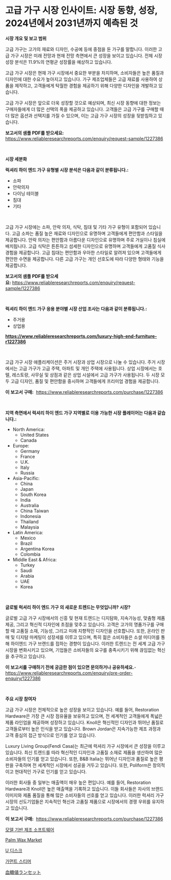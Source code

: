 <p><h1>고급 가구 시장 인사이트: 시장 동향, 성장, 2024년에서 2031년까지 예측된 것</h1></p><p><strong>시장 개요 및 보고 범위</strong></p>
<p><p>고급 가구는 고가의 재료와 디자인, 수공예 등에 중점을 둔 가구를 말합니다. 이러한 고급 가구 시장은 미래 전망과 현재 전망 측면에서 큰 성장을 보이고 있습니다. 전체 시장 성장 분석은 11.9%의 연평균 성장률을 예상하고 있습니다. </p><p>고급 가구 시장은 현재 가구 시장에서 중요한 부분을 차지하며, 소비자들은 높은 품질과 디자인에 대한 수요가 높아지고 있습니다. 가구 제조업체들은 고급 재료를 사용하여 상품을 제작하고, 고객들에게 탁월한 경험을 제공하기 위해 다양한 디자인을 개발하고 있습니다.</p><p>고급 가구 시장은 앞으로 더욱 성장할 것으로 예상되며, 최신 시장 동향에 대한 정보는 구매자들에게 더 많은 선택의 폭을 제공하고 있습니다. 고객들은 고급 가구를 구매할 때 더 많은 옵션과 선택지를 가질 수 있으며, 이는 고급 가구 시장의 성장을 뒷받침하고 있습니다.</p></p>
<p><strong>보고서의 샘플 PDF를 받으세요:</strong> <a href="https://www.reliableresearchreports.com/enquiry/request-sample/1227386">https://www.reliableresearchreports.com/enquiry/request-sample/1227386</a></p>
<p>&nbsp;</p>
<p><strong>시장 세분화</strong></p>
<p><strong>럭셔리 하이 엔드 가구 유형별 시장 분석은 다음과 같이 분류됩니다.:</strong></p>
<p><ul><li>소파</li><li>안락의자</li><li>다이닝 테이블</li><li>침대</li><li>기타</li></ul></p>
<p>&nbsp;</p>
<p><p>고급 가구 시장에는 소파, 안락 의자, 식탁, 침대 및 기타 가구 유형이 포함되어 있습니다. 고급 소파는 품질 높은 재료와 디자인으로 유명하며 고객들에게 편안함과 스타일을 제공합니다. 안락 의자는 편안함과 아름다운 디자인으로 유명하며 주로 거실이나 침실에 배치됩니다. 고급 식탁은 튼튼하고 섬세한 디자인으로 유명하며 고객들에게 고품질 식사 경험을 제공합니다. 고급 침대는 편안함과 우아한 스타일로 알려져 있으며 고객들에게 편안한 수면을 제공합니다. 다른 고급 가구는 개인 선호도에 따라 다양한 형태와 기능을 제공합니다.</p></p>
<p><strong>보고서의 샘플 PDF를 받으세요:</strong>&nbsp;<a href="https://www.reliableresearchreports.com/enquiry/request-sample/1227386">https://www.reliableresearchreports.com/enquiry/request-sample/1227386</a></p>
<p>&nbsp;</p>
<p><strong> 럭셔리 하이 엔드 가구 응용 분야별 시장 산업 조사는 다음과 같이 분류됩니다.:</strong></p>
<p><ul><li>주거용</li><li>상업용</li></ul></p>
<p><strong><a href="https://www.reliableresearchreports.com/luxury-high-end-furniture-r1227386">https://www.reliableresearchreports.com/luxury-high-end-furniture-r1227386</a></strong></p>
<p>&nbsp;</p>
<p><p>고급 가구 시장 애플리케이션은 주거 시장과 상업 시장으로 나눌 수 있습니다. 주거 시장에서는 고급 가구가 고급 주택, 아파트 및 개인 주택에 사용됩니다. 상업 시장에서는 호텔, 레스토랑, 사무실 및 상점과 같은 상업 시설에서 고급 가구가 사용됩니다. 두 시장 모두 고급 디자인, 품질 및 편안함을 중시하며 고객들에게 프리미엄 경험을 제공합니다.</p></p>
<p><strong>이 보고서 구매:</strong>&nbsp; <a href="https://www.reliableresearchreports.com/purchase/1227386">https://www.reliableresearchreports.com/purchase/1227386</a></p>
<p>&nbsp;</p>
<p><strong>지역 측면에서 럭셔리 하이 엔드 가구 지역별로 이용 가능한 시장 플레이어는 다음과 같습니다.:</strong></p>
<p><ul>
    <li>
        North America:
        <ul>
            <li>United States</li>
            <li>Canada</li>
        </ul>
    </li>
    <li>
        Europe:
        <ul>
            <li>Germany</li>
            <li>France</li>
            <li>U.K.</li>
            <li>Italy</li>
            <li>Russia</li>
        </ul>
    </li>
    <li>
        Asia-Pacific:
        <ul>
            <li>China</li>
            <li>Japan</li>
            <li>South Korea</li>
            <li>India</li>
            <li>Australia</li>
            <li>China Taiwan</li>
            <li>Indonesia</li>
            <li>Thailand</li>
            <li>Malaysia</li>
        </ul>
    </li>
    <li>
        Latin America:
        <ul>
            <li>Mexico</li>
            <li>Brazil</li>
            <li>Argentina Korea</li>
            <li>Colombia</li>
        </ul>
    </li>
    <li>
        Middle East & Africa:
        <ul>
            <li>Turkey</li>
            <li>Saudi</li>
            <li>Arabia</li>
            <li>UAE</li>
            <li>Korea</li>
        </ul>
    </li>
    </ul></p>
<p>&nbsp;</p>
<p><strong>글로벌 럭셔리 하이 엔드 가구 의 새로운 트렌드는 무엇입니까? 시장?</strong></p>
<p><p>글로벌 고급 가구 시장에서의 신흥 및 현재 트렌드는 디지턈화, 지속가능성, 맞춤형 제품 제공, 그리고 혁신적 디자인에 초점을 맞추고 있습니다. 고객은 고가의 명품가구를 구매할 때 고품질 소재, 기능성, 그리고 미래 지향적인 디자인을 선호합니다. 또한, 온라인 판매 및 디지턈 마케팅이 성장세를 이루고 있으며, 특히 젊은 소비자들은 소셜 미디어를 통해 하이엔드 가구 브랜드를 접하는 경향이 있습니다. 이러한 트렌드는 전 세계 고급 가구 시장을 변화시키고 있으며, 기업들은 소비자들의 요구를 충족시키기 위해 끊임없는 혁신을 추구하고 있습니다.</p></p>
<p><strong>이 보고서를 구매하기 전에 궁금한 점이 있으면 문의하거나 공유하세요.</strong>- <a href="https://www.reliableresearchreports.com/enquiry/pre-order-enquiry/1227386">https://www.reliableresearchreports.com/enquiry/pre-order-enquiry/1227386</a></p>
<p>&nbsp;</p>
<p><strong>주요 시장 참여자</strong></p>
<p><p>고급 가구 시장은 전체적으로 높은 성장을 보이고 있습니다. 예를 들어, Restoration Hardware은 가장 큰 시장 점유율을 보유하고 있으며, 전 세계적인 고객들에게 폭넓은 제품 라인업을 제공하며 성장하고 있습니다. Knoll은 혁신적인 디자인과 뛰어난 품질로 고객들로부터 높은 인식을 받고 있습니다. Brown Jordan은 지속가능한 제조 과정과 고객 중심의 접근 방식으로 인기를 얻고 있습니다.</p><p>Luxury Living Group(Fendi Casa)는 최근에 럭셔리 가구 시장에서 큰 성장을 이루고 있습니다. 최신 트렌드를 따라 혁신적인 디자인과 고품질 소재로 제품을 생산하여 많은 소비자들의 인기를 얻고 있습니다. 또한, B&B Italia는 뛰어난 디자인과 품질로 높은 평판을 구축하며 전 세계적인 시장에서 성공을 거두고 있습니다. 또한, Poliform은 창의적이고 현대적인 가구로 인기를 얻고 있습니다.</p><p>이러한 회사들 중 일부는 매출액이 매우 높은 편입니다. 예를 들어, Restoration Hardware과 Knoll은 높은 매출액을 기록하고 있습니다. 이들 회사들은 자사의 브랜드 이미지와 제품 품질을 통해 많은 소비자들의 선호를 얻고 있습니다. 이러한 럭셔리 가구 시장의 선도기업들은 지속적인 혁신과 고품질 제품으로 시장에서의 경쟁 우위를 유지하고 있습니다.</p></p>
<p><strong>이 보고서 구매:</strong>&nbsp;&nbsp;<a href="https://www.reliableresearchreports.com/purchase/1227386">https://www.reliableresearchreports.com/purchase/1227386</a></p>
<p><p><a href="https://github.com/sougarounis/Market-Research-Report-List-3/blob/main/254697029673.md">모델 기반 제조 소프트웨어</a></p><p><a href="https://issuu.com/reportprime-2/docs/palm-wax-market-size-2030.pptx">Palm Wax Market</a></p><p><a href="https://medium.com/@emmettsaynford43546/u-%EB%94%94%EC%8A%A4%ED%81%AC-%EC%8B%9C%EC%9E%A5-2031%EB%85%84%EA%B9%8C%EC%A7%80%EC%9D%98-%EB%8F%99%ED%96%A5-%EC%98%88%EC%B8%A1-%EB%B0%8F-%EA%B2%BD%EC%9F%81-%EB%B6%84%EC%84%9D-f968e79abf1c">U 디스크</a></p><p><a href="https://medium.com/@cierrahayes645/2024%EB%85%84%EB%B6%80%ED%84%B0-2031%EB%85%84%EA%B9%8C%EC%A7%80%EC%9D%98-%EA%B8%B0%EA%B0%84%EC%97%90-%EB%8C%80%ED%95%9C-%EC%9D%98%EB%A5%98-%EC%8A%A4%ED%8C%80%EB%8B%A4%EB%A6%AC-%EC%8B%9C%EC%9E%A5-%EB%B6%84%EC%84%9D-%EB%B0%8F-%EA%B7%9C%EB%AA%A8-%EC%98%88%EC%B8%A1-6887a496ed98">가먼트 스티머</a></p><p><a href="https://medium.com/@jacksonwiza1924/%E8%A1%80%E7%B3%96%E3%83%A9%E3%83%B3%E3%82%BB%E3%83%83%E3%83%88%E5%B8%82%E5%A0%B4%E3%81%AE%E3%83%88%E3%83%AC%E3%83%B3%E3%83%89%E3%81%A8%E5%B8%82%E5%A0%B4%E5%88%86%E6%9E%90%E3%81%AF-2024%E5%B9%B4%E3%81%8B%E3%82%892031%E5%B9%B4%E3%81%BE%E3%81%A7%E3%81%AE%E4%BA%88%E6%B8%AC%E3%81%95%E3%82%8C%E3%81%A6%E3%81%84%E3%81%BE%E3%81%99-2681a6f37add">血糖値ランセット</a></p></p>